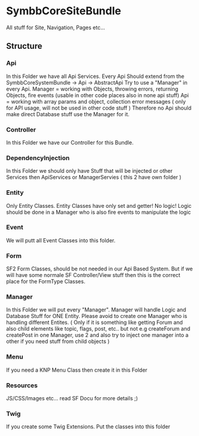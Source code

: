 # SymbbCoreSiteBundle

All stuff for Site, Navigation, Pages etc...

## Structure

### Api

In this Folder we have all Api Services.
Every Api Should extend from the SymbbCoreSystemBundle -> Api -> AbstractApi
Try to use a "Manager" in every Api.
Manager = working with Objects, throwing errors, returning Objects, fire events (usable in other code places also in none api stuff)
Api = working with array params and object, collection error messages ( only for API usage, will not be used in other code stuff )
Therefore no Api should make direct Database stuff use the Manager for it.

### Controller

In this Folder we have our Controller for this Bundle.

### DependencyInjection

In this Folder we should only have Stuff that will be injected or other Services then ApiServices or ManagerServies ( this 2 have own folder )

### Entity

Only Entity Classes.
Entity Classes have only set and getter! No logic!
Logic should be done in a Manager who is also fire events to manipulate the logic

### Event

We will putt all Event Classes into this folder.

### Form

SF2 Form Classes, should be not needed in our Api Based System. But if we will have some normale SF Controller/View stuff then this is the correct place for the FormType Classes.

### Manager

In this Folder we will put every "Manager".
Manager will handle Logic and Database Stuff for ONE Entity. Please avoid to create one Manager who is handling different Entites.
( Only if it is something like getting Forum and also child elements like topic, flags, post, etc.. but not e.g createForum and createPost in one Manager, use 2 and also try to inject one manager into a other if you need stuff from child objects )

### Menu

If you need a KNP Menu Class then create it in this Folder

### Resources

JS/CSS/Images etc... read SF Docu for more details ;)

### Twig

If you create some Twig Extensions. Put the classes into this folder